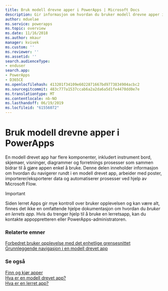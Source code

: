 ```yaml
---
title: Bruk modell drevne apper i PowerApps | Microsoft Docs
description: Gir informasjon om hvordan du bruker modell drevne apper i PowerApps.
author: mduelae
ms.service: powerapps
ms.topic: overview
ms.date: 11/16/2018
ms.author: mkaur
manager: kvivek
ms.custom: ''
ms.reviewer: ''
ms.assetid: ''
search.audienceType:
- enduser
search.app:
- PowerApps
- D365CE
ms.openlocfilehash: 413201f34109e6022871667bd9773834904acbc2
ms.sourcegitcommit: 483c777a1537ccab6a2a2da6a5d1fe4470dd0e7e
ms.translationtype: MT
ms.contentlocale: nb-NO
ms.lasthandoff: 06/19/2019
ms.locfileid: "61556072"
---
```

# <a name="use-model-driven-apps-in-powerapps"></a>Bruk modell drevne apper i PowerApps

En modell drevet app har flere komponenter, inkludert instrument bord, skjemaer, visninger, diagrammer og forretnings prosesser som sammen bidrar til å gjøre appen enkel å bruke. Denne delen inneholder informasjon om hvordan du navigerer rundt i en modell drevet app, arbeider med poster, importerer/eksporterer data og automatiserer prosesser ved hjelp av Microsoft Flow. 

> [!IMPORTANT]
> Siden lerret Apps gir mye kontroll over bruker opplevelsen og kan være alt, finnes det ikke en omfattende hjelpe dokumentasjon om hvordan du *bruker en lerrets app*. Hvis du trenger hjelp til å bruke en lerretsapp, kan du kontakte appoppretteren eller PowerApps-administratoren.

### <a name="related-topics"></a>Relaterte emner

[Forbedret bruker opplevelse med det enhetlige grensesnittet](unified-interface.md)<br/>
[Grunnleggende navigasjon i en modell drevet app](navigation.md)

### <a name="see-also"></a>Se også

[Finn og kjør apper](index.md)<br/>
[Hva er en modell drevet app?](/powerapps/maker/model-driven-apps/model-driven-app-overview)<br/>
[Hva er en lerret app?](/powerapps/maker/canvas-apps/getting-started)

